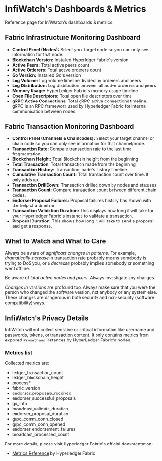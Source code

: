 # InfiWatch's Dashboards & Metrics

Reference page for InfiWatch's dashboards & metrics.

## Fabric Infrastructure Monitoring Dashboard

- **Control Panel (Nodes):** Select your target node so you can only see information for that node.
- **Blockchain Version:** Installed Hyperldger Fabric's version
- **Active Peers:** Total active peers count
- **Active Orderers:** Total active orderers count
- **Go Version:** Installed Go's version
- **Log Volume:** Log volume timeline divided by orderers and peers
- **Log Distribution:** Log distribution between all active orderers and peers
- **Memory Usage:** HyperLedger Fabric's memory usage timeline
- **Open File Descriptors:** Total open file descriptors over time
- **gRPC Active Connections:** Total gRPC active connections timeline. gRPC is an RPC framework used by Hyperledger Fabric for internal communication between nodes.

## Fabric Transaction Monitoring Dashboard

- **Control Panel (Channels & Chaincodes):** Select your target channel or chain code so you can only see information for that channel/node.
- **Transaction Rate:** Compare transaction rate to the last time fragmentation 
- **Blockchain Height:** Total Blockchain height from the beginning
- **Total Transaction:** Total transaction made from the beginning
- **Transaction History:** Transaction made's history timeline
- **Cumulative Transaction Count:** Total transaction count over time. It only adds up.
- **Transaction DrillDown:** Transaction drilled down by nodes and statuses
- **Transaction Count:** Compare transaction count between different chain codes.
- **Endorser Proposal Failures:** Proposal failures history has shown with the help of a timeline
- **Transaction Validation Duration:** This displays how long it will take for your Hyperledger Fabric's instance to validate a transaction.
- **Proposal Duration:** This shows how long it will take to send a proposal and get a response.

## What to Watch and What to Care

Always be aware of *significant changes in patterns*. For example, *dramatically increase* in transaction rate probably means somebody is trying to DoS you, or a *decrease* probably implies somebody or something went offline. 

Be aware of *total active nodes and peers*. Always investigate any changes.

*Changes in versions* are profound too. Always make sure that you were the person who changed the software version, not anybody or any system else. These changes are dangerous in both security and non-security (software compatibility) ways.

## InfiWatch's Privacy Details

InfiWatch will not collect sensitive or critical information like username and passwords, tokens, or transaction content. It only contains metrics from exposed `Prometheus` instances by HyperLedger Fabric's nodes.

### Metrics list

Collected metrics are:

- ledger_transaction_count
- ledger_blockchain_height
- process*
- fabric_version
- endorser_proposals_received
- endorser_successful_proposals
- go_info
- broadcast_validate_duration
- endorser_proposal_duration
- grpc_comm_conn_closed
- grpc_comm_conn_opened
- endorser_endorsement_failures
- broadcast_processed_count

For more details, please visit Hyperledger Fabric's official documentation:

- [Metrics Reference](https://hyperledger-fabric.readthedocs.io/en/release-2.2/metrics_reference.html) by Hyperledger Fabric